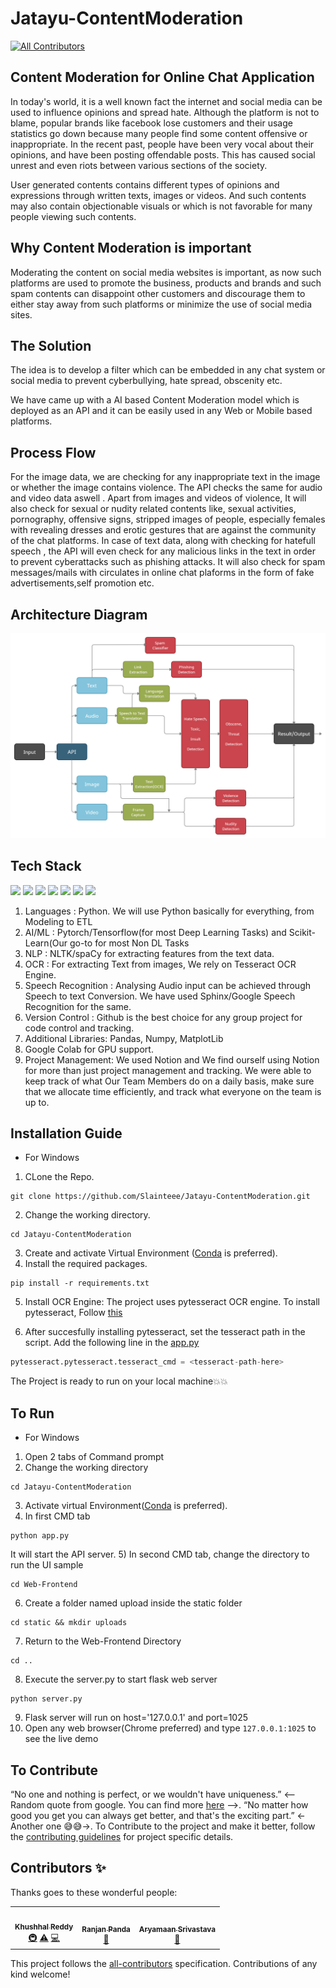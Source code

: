 # Jatayu-ContentModeration
<!-- ALL-CONTRIBUTORS-BADGE:START - Do not remove or modify this section -->
[![All Contributors](https://img.shields.io/badge/all_contributors-3-orange.svg?style=flat-square)](#contributors-)
<!-- ALL-CONTRIBUTORS-BADGE:END -->

## Content Moderation for Online Chat Application

In today's world, it is a well known fact the internet and social media can be used to influence opinions and spread hate. Although the platform is not to blame, popular brands like facebook lose customers and their usage statistics go down because many people find some content offensive or inappropriate. In the recent past, people have been very vocal about their opinions, and have been posting offendable posts. This has caused social unrest and even riots between various sections of the society.

User generated contents contains different types of opinions and expressions through written texts, images or videos. And such contents may also contain objectionable visuals or which is not favorable for many people viewing such contents.

## Why Content Moderation is important
Moderating the content on social media websites is important, as now such platforms are used to promote the business, products and brands and such spam contents can disappoint other customers and discourage them to either stay away from such platforms or minimize the use of social media sites.

## The Solution
The idea is to develop a filter which can be embedded in any chat system or social media to prevent cyberbullying, hate spread, obscenity etc.

We have came up with a AI based Content Moderation model which is deployed as an API and it can be easily used in any Web or Mobile based platforms.

## Process Flow
For the image data, we are checking for any inappropriate text in the image or whether the image contains violence. The API checks the same for audio and video data aswell . Apart from images and videos of violence, It will also check for sexual or nudity related contents like, sexual activities, pornography, offensive signs, stripped images of people, especially females with revealing dresses and erotic gestures that are against the community of the chat platforms. In case of text data, along with checking for hatefull speech , the API will even check for any malicious links in the text in order to prevent cyberattacks such as phishing attacks. It will also check for spam messages/mails with circulates in online chat plaforms in the form of fake advertisements,self promotion etc.

## Architecture Diagram
![picture alt](https://github.com/Slainteee/Jatayu-ContentModeration/blob/master/documents/architecture.png)

## Tech Stack
![](https://img.shields.io/badge/Python-3776AB?style=for-the-badge&logo=python&logoColor=white)
![](https://img.shields.io/badge/Flask-000000?style=for-the-badge&logo=flask&logoColor=white)
![](https://img.shields.io/badge/Git-F05032?style=for-the-badge&logo=git&logoColor=white)
![](https://img.shields.io/badge/Jupyter-F37626.svg?&style=for-the-badge&logo=Jupyter&logoColor=white)
![](https://img.shields.io/badge/Heroku-430098?style=for-the-badge&logo=heroku&logoColor=white)
![](https://img.shields.io/badge/conda-342B029.svg?&style=for-the-badge&logo=anaconda&logoColor=white)
![](https://img.shields.io/badge/sublime_text-%23575757.svg?&style=for-the-badge&logo=sublime-text&logoColor=important)
1. Languages : Python. We will use Python basically for everything, from Modeling to ETL
2. AI/ML : Pytorch/Tensorflow(for most Deep Learning Tasks) and Scikit-Learn(Our go-to for most Non DL Tasks
3. NLP : NLTK/spaCy for extracting features from the text data.
4. OCR : For extracting Text from images, We rely on Tesseract OCR Engine.
5. Speech Recognition : Analysing Audio input can be achieved through Speech to text Conversion. We have used Sphinx/Google Speech Recognition for the same.
6. Version Control : Github is the best choice for any group project for code control and tracking.
7. Additional Libraries: Pandas, Numpy, MatplotLib
8. Google Colab for GPU support.
9. Project Management: We used Notion and We find ourself using Notion for more than just project management and tracking. We were able to keep track of what Our Team Members do on a daily basis, make sure that we allocate time efficiently, and track what everyone on the team is up to.

## Installation Guide
* For Windows

1) CLone the Repo.
```
git clone https://github.com/Slainteee/Jatayu-ContentModeration.git
```
2) Change the working directory.
```
cd Jatayu-ContentModeration
```
3) Create and activate Virtual Environment ([Conda](https://uoa-eresearch.github.io/eresearch-cookbook/recipe/2014/11/20/conda/) is preferred).
4) Install the required packages.
```
pip install -r requirements.txt
```
5) Install OCR Engine: The project uses pytesseract OCR engine. To install pytesseract, Follow [this](https://stackoverflow.com/a/53672281)

6) After succesfully installing pytesseract, set the tesseract path in the script. Add the following line in the [app.py](https://github.com/Slainteee/Jatayu-ContentModeration/blob/master/app.py)
```python
pytesseract.pytesseract.tesseract_cmd = <tesseract-path-here>
```
The Project is ready to run on your local machine💥💥

## To Run
* For Windows

1) Open 2 tabs of Command prompt
2) Change the working directory
```
cd Jatayu-ContentModeration
```
3) Activate virtual Environment([Conda](https://uoa-eresearch.github.io/eresearch-cookbook/recipe/2014/11/20/conda/) is preferred).
4) In first CMD tab
```
python app.py
```
It will start the API server.
5) In second CMD tab, change the directory to run the UI sample
```
cd Web-Frontend
```
6) Create a folder named upload inside the static folder
```
cd static && mkdir uploads
```
7) Return to the Web-Frontend Directory
```
cd ..
```
8) Execute the server.py to start flask web server
```
python server.py
```
9) Flask server will run on host='127.0.0.1' and port=1025
10) Open any web browser(Chrome preferred) and type ```127.0.0.1:1025``` to see the live demo

## To Contribute

“No one and nothing is perfect, or we wouldn't have uniqueness.” <-- Random quote from google. You can find more [here](https://parade.com/937586/parade/life-quotes/) -->. 
“No matter how good you get you can always get better, and that's the exciting part.” <- Another one 😅😅->. To Contribute to the project and make it better, follow the [contributing guidelines](https://github.com/Slainteee/Jatayu-ContentModeration/blob/master/CONTRIBUTING.md) for project specific details.

## Contributors ✨

Thanks goes to these wonderful people:

<!-- ALL-CONTRIBUTORS-LIST:START - Do not remove or modify this section -->
<!-- prettier-ignore-start -->
<!-- markdownlint-disable -->
<table>
  <tr>
    <td align="center"><a href="http://www.linkedin.com/in/khushhalreddy"><img src="https://avatars.githubusercontent.com/u/58569950?v=4?s=100" width="100px;" alt=""/><br /><sub><b>Khushhal Reddy</b></sub></a><br /><a href="#infra-KKhushhalR2405" title="Infrastructure (Hosting, Build-Tools, etc)">🚇</a> <a href="https://github.com/Slainteee/Jatayu-ContentModeration/commits?author=KKhushhalR2405" title="Tests">⚠️</a> <a href="https://github.com/Slainteee/Jatayu-ContentModeration/commits?author=KKhushhalR2405" title="Code">💻</a></td>
    <td align="center"><a href="http://www.linkedin.com/in/ranjan-panda"><img src="https://avatars.githubusercontent.com/u/69582038?v=4?s=100" width="100px;" alt=""/><br /><sub><b>Ranjan Panda</b></sub></a><br /><a href="#plugin-ranjan-panda" title="Plugin/utility libraries">🔌</a></td>
    <td align="center"><a href="https://github.com/Aryamaan777"><img src="https://avatars.githubusercontent.com/u/63562112?v=4?s=100" width="100px;" alt=""/><br /><sub><b>Aryamaan Srivastava</b></sub></a><br /><a href="#data-Aryamaan777" title="Data">🔣</a></td>
  </tr>
</table>

<!-- markdownlint-restore -->
<!-- prettier-ignore-end -->

<!-- ALL-CONTRIBUTORS-LIST:END -->

This project follows the [all-contributors](https://github.com/all-contributors/all-contributors) specification. Contributions of any kind welcome!
